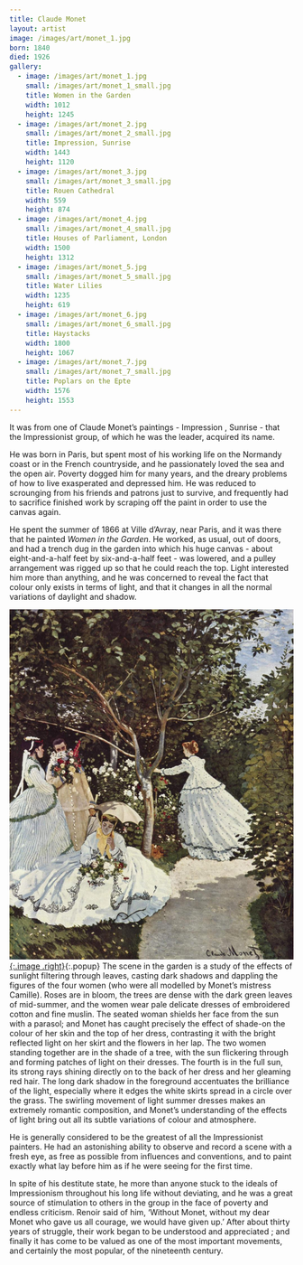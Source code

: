 ```yaml
---
title: Claude Monet
layout: artist
image: /images/art/monet_1.jpg
born: 1840
died: 1926
gallery:
  - image: /images/art/monet_1.jpg
    small: /images/art/monet_1_small.jpg
    title: Women in the Garden
    width: 1012
    height: 1245
  - image: /images/art/monet_2.jpg
    small: /images/art/monet_2_small.jpg
    title: Impression, Sunrise
    width: 1443
    height: 1120
  - image: /images/art/monet_3.jpg
    small: /images/art/monet_3_small.jpg
    title: Rouen Cathedral
    width: 559 
    height: 874 
  - image: /images/art/monet_4.jpg
    small: /images/art/monet_4_small.jpg
    title: Houses of Parliament, London
    width: 1500
    height: 1312
  - image: /images/art/monet_5.jpg
    small: /images/art/monet_5_small.jpg
    title: Water Lilies
    width: 1235
    height: 619 
  - image: /images/art/monet_6.jpg
    small: /images/art/monet_6_small.jpg
    title: Haystacks
    width: 1800
    height: 1067
  - image: /images/art/monet_7.jpg
    small: /images/art/monet_7_small.jpg
    title: Poplars on the Epte
    width: 1576
    height: 1553
---
```


It was from one of Claude Monet’s paintings - Impression , Sunrise - that the
Impressionist group, of which he was the leader, acquired its name.

He was born in Paris, but spent most of his working life on the Normandy coast
or in the French countryside, and he passionately loved the sea and the open
air. Poverty dogged him for many years, and the dreary problems of how to live
exasperated and depressed him. He was reduced to scrounging from his friends
and patrons just to survive, and frequently had to sacrifice finished work by
scraping off the paint in order to use the canvas again.

He spent the summer of 1866 at Ville d’Avray, near Paris, and it was there that
he painted _Women in the Garden_. He worked, as usual, out of doors, and had a
trench dug in the garden into which his huge canvas - about eight-and-a-half
feet by six-and-a-half feet - was lowered, and a pulley arrangement was rigged
up so that he could reach the top. Light interested him more than anything, and
he was concerned to reveal the fact that colour only exists in terms of light,
and that it changes in all the normal variations of daylight and shadow.

[![Women in the Garden](/images/art/monet_1.jpg){:.image .right}](/images/art/monet_1.jpg){:.popup}
The scene in the garden is a study of the effects of sunlight filtering through
leaves, casting dark shadows and dappling the figures of the four women (who
were all modelled by Monet’s mistress Camille).  Roses are in bloom, the trees
are dense with the dark green leaves of mid-summer, and the women wear pale
delicate dresses of embroidered cotton and fine muslin. The seated woman
shields her face from the sun with a parasol; and Monet has caught precisely
the effect of shade-on the colour of her skin and the top of her dress,
contrasting it with the bright reflected light on her skirt and the flowers
in her lap. The two women standing together are in the shade of a tree, with
the sun flickering through and forming patches of light on their dresses. The
fourth is in the full sun, its strong rays shining directly on to the back of
her dress and her gleaming red hair.  The long dark shadow in the foreground
accentuates the brilliance of the light, especially where it edges the white
skirts spread in a circle over the grass. The swirling movement of light summer
dresses makes an extremely romantic composition, and Monet’s understanding of
the effects of light bring out all its subtle variations of colour and
atmosphere.

He is generally considered to be the greatest of all the Impressionist
painters.  He had an astonishing ability to observe and record a scene with a
fresh eye, as free as possible from influences and conventions, and to paint
exactly what lay before him as if he were seeing for the first time.

In spite of his destitute state, he more than anyone stuck to the ideals of
Impressionism throughout his long life without deviating, and he was a great
source of stimulation to others in the group in the face of poverty and endless
criticism. Renoir said of him, ‘Without Monet, without my dear Monet who gave
us all courage, we would have given up.’ After about thirty years of struggle,
their work began to be understood and appreciated ; and finally it has come to
be valued as one of the most important movements, and certainly the most
popular, of the nineteenth century.
